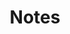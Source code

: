 ---
linktitle: Notes
menu:
  main:
    parent: Notes
  after:
    name: notes
    weight: 1
title: Notes
bookCollapseSection: true
draft: true
---